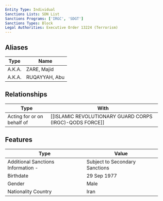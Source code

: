 ```yaml
---
Entity Type: Individual
Sanctions Lists: SDN List
Sanctions Programs: ['IRGC', 'SDGT']
Sanctions Types: Block
Legal Authorities: Executive Order 13224 (Terrorism)
---
```


## Aliases
| Type  | Name      | 
|-------|-----------|
| A.K.A. | ZARE, Majid |
| A.K.A. | RUQAYYAH, Abu |

## Relationships
| Type  | With      | 
|-------|-----------|
| Acting for or on behalf of | [[ISLAMIC REVOLUTIONARY GUARD CORPS (IRGC)-QODS FORCE]] |

## Features
| Type  | Value      |
|-------|------------|
| Additional Sanctions Information - | Subject to Secondary Sanctions |
| Birthdate | 29 Sep 1977 |
| Gender | Male |
| Nationality Country | Iran |
